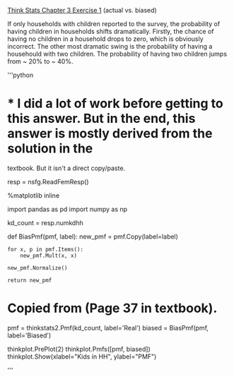 [Think Stats Chapter 3 Exercise 1](http://greenteapress.com/thinkstats2/html/thinkstats2004.html#toc31) (actual vs. biased)

If only households with children reported to the survey, the probability of having children in households shifts dramatically. 
Firstly, the chance of having no children in a household drops to zero, which is obviously incorrect. The other most dramatic
swing is the probability of having a househould with two children. The probability of having two children jumps from ~ 20% to ~ 40%.

                                   
'''python

# * I did a lot of work before getting to this answer. But in the end, this answer is mostly derived from the solution in the 
textbook. But it isn't a direct copy/paste.

resp = nsfg.ReadFemResp()

%matplotlib inline

import pandas as pd
import numpy as np


kd_count = resp.numkdhh

def BiasPmf(pmf, label): 
    new_pmf = pmf.Copy(label=label) 
    
    for x, p in pmf.Items(): 
        new_pmf.Mult(x, x) 
        
    new_pmf.Normalize() 
    
    return new_pmf

# Copied from (Page 37 in textbook). 

pmf = thinkstats2.Pmf(kd_count, label='Real')
biased = BiasPmf(pmf, label='Biased')

thinkplot.PrePlot(2)
thinkplot.Pmfs([pmf, biased])
thinkplot.Show(xlabel="Kids in HH", ylabel="PMF")

'''
